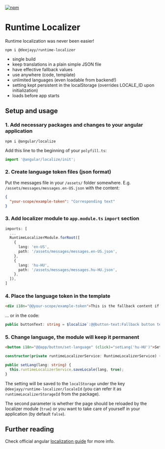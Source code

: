 [![npm](https://img.shields.io/npm/v/@deejayy/runtime-localizer?label=@deejayy/runtime-localizer)](https://www.npmjs.com/package/@deejayy/runtime-localizer)

# Runtime Localizer

Runtime localization was never been easier!

```
npm i @deejayy/runtime-localizer
```

- single build
- keep translations in a plain simple JSON file
- have effective fallback values
- use anywhere (code, template)
- unlimited languages (even loadable from backend!)
- setting kept persistent in the localStorage (overrides LOCALE_ID upon initialization)
- loads before app starts

## Setup and usage

### 1. Add necessary packages and changes to your angular application

```
npm i @angular/localize
```

Add this line to the beginning of your `polyfill.ts`:

```ts
import '@angular/localize/init';
```

### 2. Create language token files (json format)

Put the messages file in your `/assets/` folder somewhere. E.g. `/assets/messages/messages.en-US.json` with the content:

```json
{
  "your-scope/example-token": "Corresponding text"
}
```

### 3. Add localizer module to `app.module.ts` `import` section

```ts
imports: [
  ...
  RuntimeLocalizerModule.forRoot([
    {
      lang: 'en-US',
      path: '/assets/messages/messages.en-US.json',
    },
    {
      lang: 'hu-HU',
      path: '/assets/messages/messages.hu-HU.json',
    },
  ]),
]
```

### 4. Place the language token in the template

```html
<div i18n="@@your-scope/example-token">This is the fallback content if language file not found or token is missing.</div>
```

... or in the code:

```ts
public buttonText: string = $localize`:@@button-text:Fallback button text`;
```

### 5. Change language, the module will keep it permanent

```html
<button i18n="@@app/button/set-language" (click)="setLang('hu-HU')">Set language to: hu-HU</button>
```

```ts
constructor(private runtimeLocalizerService: RuntimeLocalizerService) {}

public setLang(lang: string) {
  this.runtimeLocalizerService.saveLocale(lang, true);
}
```

The setting will be saved to the `localStorage` under the key `@deejayy/runtime-localizer/localeId` (you can refer it as `runtimeLocalizerStorageId` from the package).

The second parameter is whether the page should be reloaded by the localizer module (`true`) or you want to take care of yourself in your application (by default `false`).


## Further reading

Check official angular [localization guide](https://angular.io/guide/i18n-common-overview) for more info.

